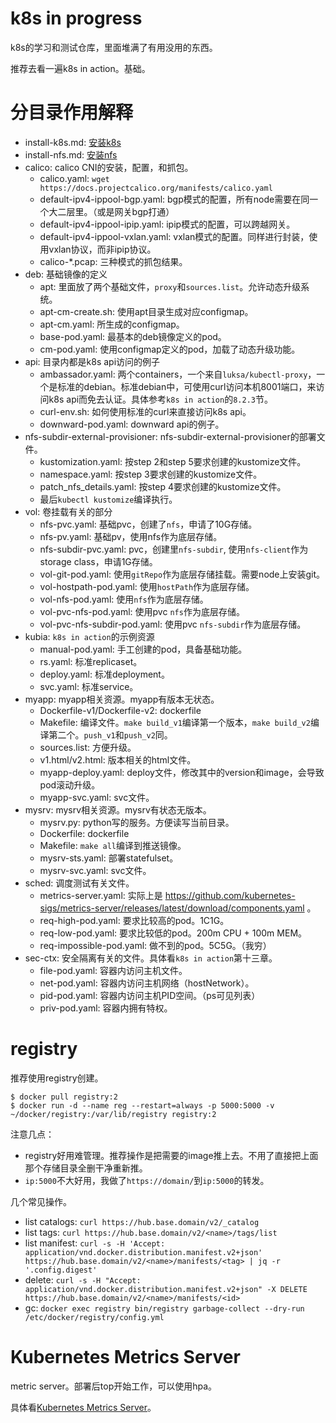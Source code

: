 # k8s in progress

k8s的学习和测试仓库，里面堆满了有用没用的东西。

推荐去看一遍k8s in action。基础。

# 分目录作用解释

* install-k8s.md: [安装k8s](install-k8s.md)
* install-nfs.md: [安装nfs](install-nfs.md)
* calico: calico CNI的安装，配置，和抓包。
  * calico.yaml: `wget https://docs.projectcalico.org/manifests/calico.yaml`
  * default-ipv4-ippool-bgp.yaml: bgp模式的配置，所有node需要在同一个大二层里。（或是网关bgp打通）
  * default-ipv4-ippool-ipip.yaml: ipip模式的配置，可以跨越网关。
  * default-ipv4-ippool-vxlan.yaml: vxlan模式的配置。同样进行封装，使用vxlan协议，而非ipip协议。
  * calico-*.pcap: 三种模式的抓包结果。
* deb: 基础镜像的定义
  * apt: 里面放了两个基础文件，`proxy`和`sources.list`。允许动态升级系统。
  * apt-cm-create.sh: 使用apt目录生成对应configmap。
  * apt-cm.yaml: 所生成的configmap。
  * base-pod.yaml: 最基本的deb镜像定义的pod。
  * cm-pod.yaml: 使用configmap定义的pod，加载了动态升级功能。
* api: 目录内都是k8s api访问的例子
  * ambassador.yaml: 两个containers，一个来自`luksa/kubectl-proxy`，一个是标准的debian。标准debian中，可使用curl访问本机8001端口，来访问k8s api而免去认证。具体参考`k8s in action`的`8.2.3`节。
  * curl-env.sh: 如何使用标准的curl来直接访问k8s api。
  * downward-pod.yaml: downward api的例子。
* nfs-subdir-external-provisioner: nfs-subdir-external-provisioner的部署文件。
  * kustomization.yaml: 按step 2和step 5要求创建的kustomize文件。
  * namespace.yaml: 按step 3要求创建的kustomize文件。
  * patch_nfs_details.yaml: 按step 4要求创建的kustomize文件。
  * 最后`kubectl kustomize`编译执行。
* vol: 卷挂载有关的部分
  * nfs-pvc.yaml: 基础pvc，创建了`nfs`，申请了10G存储。
  * nfs-pv.yaml: 基础pv，使用nfs作为底层存储。
  * nfs-subdir-pvc.yaml: pvc，创建里`nfs-subdir`, 使用`nfs-client`作为storage class，申请1G存储。
  * vol-git-pod.yaml: 使用`gitRepo`作为底层存储挂载。需要node上安装git。
  * vol-hostpath-pod.yaml: 使用`hostPath`作为底层存储。
  * vol-nfs-pod.yaml: 使用`nfs`作为底层存储。
  * vol-pvc-nfs-pod.yaml: 使用pvc `nfs`作为底层存储。
  * vol-pvc-nfs-subdir-pod.yaml: 使用pvc `nfs-subdir`作为底层存储。
* kubia: `k8s in action`的示例资源
  * manual-pod.yaml: 手工创建的pod，具备基础功能。
  * rs.yaml: 标准replicaset。
  * deploy.yaml: 标准deployment。
  * svc.yaml: 标准service。
* myapp: myapp相关资源。myapp有版本无状态。
  * Dockerfile-v1/Dockerfile-v2: dockerfile
  * Makefile: 编译文件。`make build_v1`编译第一个版本，`make build_v2`编译第二个。`push_v1`和`push_v2`同。
  * sources.list: 方便升级。
  * v1.html/v2.html: 版本相关的html文件。
  * myapp-deploy.yaml: deploy文件，修改其中的version和image，会导致pod滚动升级。
  * myapp-svc.yaml: svc文件。
* mysrv: mysrv相关资源。mysrv有状态无版本。
  * mysrv.py: python写的服务。方便读写当前目录。
  * Dockerfile: dockerfile
  * Makefile: `make all`编译到推送镜像。
  * mysrv-sts.yaml: 部署statefulset。
  * mysrv-svc.yaml: svc文件。
* sched: 调度测试有关文件。
  * metrics-server.yaml: 实际上是 https://github.com/kubernetes-sigs/metrics-server/releases/latest/download/components.yaml 。
  * req-high-pod.yaml: 要求比较高的pod。1C1G。
  * req-low-pod.yaml: 要求比较低的pod。200m CPU + 100m MEM。
  * req-impossible-pod.yaml: 做不到的pod。5C5G。（我穷）
* sec-ctx: 安全隔离有关的文件。具体看`k8s in action`第十三章。
  * file-pod.yaml: 容器内访问主机文件。
  * net-pod.yaml: 容器内访问主机网络（hostNetwork）。
  * pid-pod.yaml: 容器内访问主机PID空间。（ps可见列表）
  * priv-pod.yaml: 容器内拥有特权。

# registry

推荐使用registry创建。

```
$ docker pull registry:2
$ docker run -d --name reg --restart=always -p 5000:5000 -v ~/docker/registry:/var/lib/registry registry:2
```

注意几点：

* registry好用难管理。推荐操作是把需要的image推上去。不用了直接把上面那个存储目录全删干净重新推。
* `ip:5000`不大好用，我做了`https://domain/`到`ip:5000`的转发。

几个常见操作。

* list catalogs: `curl https://hub.base.domain/v2/_catalog`
* list tags: `curl https://hub.base.domain/v2/<name>/tags/list`
* list manifest: `curl -s -H 'Accept: application/vnd.docker.distribution.manifest.v2+json' https://hub.base.domain/v2/<name>/manifests/<tag> | jq -r '.config.digest'`
* delete: `curl -s -H "Accept: application/vnd.docker.distribution.manifest.v2+json" -X DELETE https://hub.base.domain/v2/<name>/manifests/<id>`
* gc: `docker exec registry bin/registry garbage-collect --dry-run /etc/docker/registry/config.yml`

# Kubernetes Metrics Server

metric server。部署后top开始工作，可以使用hpa。

具体看[Kubernetes Metrics Server](https://github.com/kubernetes-sigs/metrics-server)。
